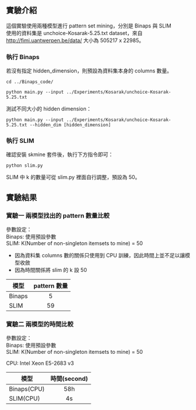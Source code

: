 ## 實驗介紹
這個實驗使用兩種模型進行 pattern set mining，分別是 Binaps 與 SLIM  
使用的資料集是 unchoice-Kosarak-5.25.txt dataset，來自 http://fimi.uantwerpen.be/data/
大小為 505217 x 22985。


### 執行 Binaps
若沒有指定 hidden_dimension，則預設為資料集本身的 columns 數量。
```
cd ../Binaps_code/  

python main.py --input ../Experiments/Kosarak/unchoice-Kosarak-5.25.txt
```

測試不同大小的 hidden dimension：
```
python main.py --input ../Experiments/Kosarak/unchoice-Kosarak-5.25.txt --hidden_dim [hidden_dimension]
```  

### 執行 SLIM
確認安裝 skmine 套件後，執行下方指令即可：
```
python slim.py 
```
SLIM 中 k 的數量可從 slim.py 裡面自行調整，預設為 50。

## 實驗結果

### 實驗一 兩模型找出的 pattern 數量比較
參數設定：  
Binaps: 使用預設參數  
SLIM: K(Number of non-singleton itemsets to mine) = 50  
- 因為資料集 columns 數的關係只使用到 CPU 訓練，因此時間上並不足以讓模型收斂
- 因為時間關係將 slim 的 k 設 50

| 模型 | pattern 數量 |
|-------|:-----:|
| Binaps|  5  |
| SLIM  |  59  |


### 實驗二 兩模型的時間比較
參數設定：  
Binaps: 使用預設參數  
SLIM: K(Number of non-singleton itemsets to mine) = 50

CPU: Intel Xeon E5-2683 v3  

|  模型 | 時間(second) |
|-------|:-----:|
| Binaps(CPU) | 58h |
| SLIM(CPU)   | 4s |

